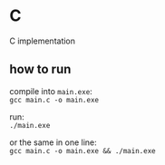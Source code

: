 # C

C implementation  

## how to run

compile into `main.exe`:  
`gcc main.c -o main.exe`

run:  
`./main.exe`
  
  
or the same in one line:  
`gcc main.c -o main.exe && ./main.exe`
